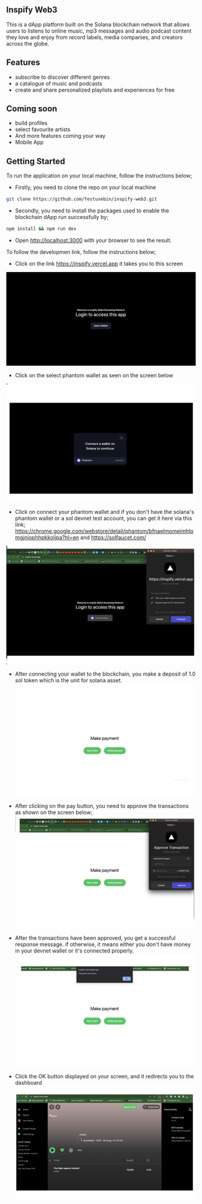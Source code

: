 ## Inspify Web3

This is a dApp platform built on the Solana blockchain network that allows users to listens to online music, mp3 messages and audio podcast content they love and enjoy from record labels, media companies, and creators across the globe.


## Features

- subscribe to discover different genres 
- a catalogue of music and podcasts
- create and share personalized playlists and experiences for free

## Coming soon

- build profiles
- select favourite artists
- And more features coming your way
- Mobile App


## Getting Started

To run the application on your local machine, follow the instructions below;

- Firstly, you need to clone the repo on your local machine

```bash
git clone https://github.com/festusebin/inspify-web3.git
```

- Secondly, you need to install the packages used to enable the blockchain dApp run successfully by;

```bash
npm install && npm run dev
```

- Open [http://localhost:3000](http://localhost:3000) with your browser to see the result.

To follow the developmen link, follow the instructions below;
- Click on the link https://inspify.vercel.app it takes you to this screen

![Home Screen](assets/preview/1.png)

- Click on the select phantom wallet as seen on the screen below

![Wallet Screen](assets/preview/2.png)

- Click on connect your phantom wallet and if you don't have the solana's phantom wallet or a sol devnet test account, you can get it here via this link; https://chrome.google.com/webstore/detail/phantom/bfnaelmomeimhlpmgjnjophhpkkoljpa?hl=en and https://solfaucet.com/

![Wallet Popup](assets/preview/3.png)

- After connecting your wallet to the blockchain, you make a deposit of 1.0 sol token which is the unit for solana asset.
![payment page](assets/preview//4.png)

- After clicking on the pay button, you need to approve the transactions as shown on the screen below;
![transaction](assets/preview/5.png)

- After the transactions have been approved, you get a successful response message. if otherwise, it means either you don't have money in your devnet wallet or it's connected properly.
![popup](assets/preview/6.png)

- Click the OK button displayed on your screen, and it redirects you to the dashboard
![dashboard](assets/preview/8.png) 